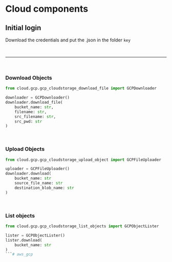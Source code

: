 # Cloud components

## Initial login
Download the credentials and put the .json in the folder `key`

<br>

***

<br>

### Download Objects
```python
from cloud.gcp.gcp_cloudstorage_download_file import GCPDownloader

downloader = GCPDownloader()
downloader.download_file(
    bucket_name: str, 
    filename: str, 
    src_filename: str, 
    src_pwd: str
)
```

<br>

### Upload Objects
```python
from cloud.gcp.gcp_cloudstorage_upload_object import GCPFileUploader

uploader = GCPFileUploader()
downloader.download(
    bucket_name: str
    source_file_name: str
    destination_blob_name: str
)
```

<br>

### List objects
```python
from cloud.gcp.gcp_cloudstorage_list_objects import GCPObjectLister

lister = GCPObjectLister()
lister.download(
    bucket_name: str
)
```# aws_gcp
